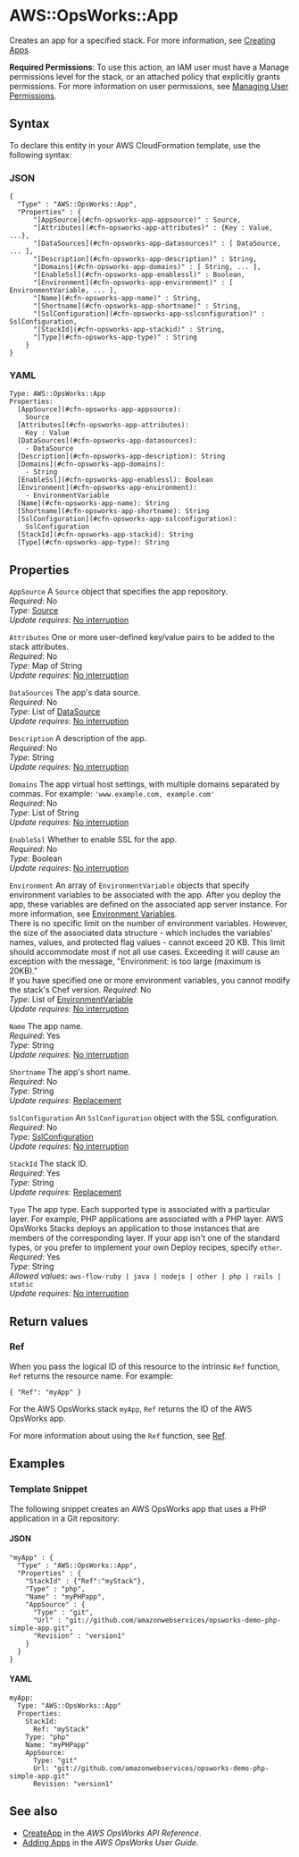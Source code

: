 # AWS::OpsWorks::App<a name="aws-resource-opsworks-app"></a>

Creates an app for a specified stack\. For more information, see [Creating Apps](https://docs.aws.amazon.com/opsworks/latest/userguide/workingapps-creating.html)\.

 **Required Permissions**: To use this action, an IAM user must have a Manage permissions level for the stack, or an attached policy that explicitly grants permissions\. For more information on user permissions, see [Managing User Permissions](https://docs.aws.amazon.com/opsworks/latest/userguide/opsworks-security-users.html)\.

## Syntax<a name="aws-resource-opsworks-app-syntax"></a>

To declare this entity in your AWS CloudFormation template, use the following syntax:

### JSON<a name="aws-resource-opsworks-app-syntax.json"></a>

```
{
  "Type" : "AWS::OpsWorks::App",
  "Properties" : {
      "[AppSource](#cfn-opsworks-app-appsource)" : Source,
      "[Attributes](#cfn-opsworks-app-attributes)" : {Key : Value, ...},
      "[DataSources](#cfn-opsworks-app-datasources)" : [ DataSource, ... ],
      "[Description](#cfn-opsworks-app-description)" : String,
      "[Domains](#cfn-opsworks-app-domains)" : [ String, ... ],
      "[EnableSsl](#cfn-opsworks-app-enablessl)" : Boolean,
      "[Environment](#cfn-opsworks-app-environment)" : [ EnvironmentVariable, ... ],
      "[Name](#cfn-opsworks-app-name)" : String,
      "[Shortname](#cfn-opsworks-app-shortname)" : String,
      "[SslConfiguration](#cfn-opsworks-app-sslconfiguration)" : SslConfiguration,
      "[StackId](#cfn-opsworks-app-stackid)" : String,
      "[Type](#cfn-opsworks-app-type)" : String
    }
}
```

### YAML<a name="aws-resource-opsworks-app-syntax.yaml"></a>

```
Type: AWS::OpsWorks::App
Properties: 
  [AppSource](#cfn-opsworks-app-appsource): 
    Source
  [Attributes](#cfn-opsworks-app-attributes): 
    Key : Value
  [DataSources](#cfn-opsworks-app-datasources): 
    - DataSource
  [Description](#cfn-opsworks-app-description): String
  [Domains](#cfn-opsworks-app-domains): 
    - String
  [EnableSsl](#cfn-opsworks-app-enablessl): Boolean
  [Environment](#cfn-opsworks-app-environment): 
    - EnvironmentVariable
  [Name](#cfn-opsworks-app-name): String
  [Shortname](#cfn-opsworks-app-shortname): String
  [SslConfiguration](#cfn-opsworks-app-sslconfiguration): 
    SslConfiguration
  [StackId](#cfn-opsworks-app-stackid): String
  [Type](#cfn-opsworks-app-type): String
```

## Properties<a name="aws-resource-opsworks-app-properties"></a>

`AppSource`  <a name="cfn-opsworks-app-appsource"></a>
A `Source` object that specifies the app repository\.  
*Required*: No  
*Type*: [Source](aws-properties-opsworks-stack-source-1.md)  
*Update requires*: [No interruption](https://docs.aws.amazon.com/AWSCloudFormation/latest/UserGuide/using-cfn-updating-stacks-update-behaviors.html#update-no-interrupt)

`Attributes`  <a name="cfn-opsworks-app-attributes"></a>
One or more user\-defined key/value pairs to be added to the stack attributes\.  
*Required*: No  
*Type*: Map of String  
*Update requires*: [No interruption](https://docs.aws.amazon.com/AWSCloudFormation/latest/UserGuide/using-cfn-updating-stacks-update-behaviors.html#update-no-interrupt)

`DataSources`  <a name="cfn-opsworks-app-datasources"></a>
The app's data source\.  
*Required*: No  
*Type*: List of [DataSource](aws-properties-opsworks-app-datasource.md)  
*Update requires*: [No interruption](https://docs.aws.amazon.com/AWSCloudFormation/latest/UserGuide/using-cfn-updating-stacks-update-behaviors.html#update-no-interrupt)

`Description`  <a name="cfn-opsworks-app-description"></a>
A description of the app\.  
*Required*: No  
*Type*: String  
*Update requires*: [No interruption](https://docs.aws.amazon.com/AWSCloudFormation/latest/UserGuide/using-cfn-updating-stacks-update-behaviors.html#update-no-interrupt)

`Domains`  <a name="cfn-opsworks-app-domains"></a>
The app virtual host settings, with multiple domains separated by commas\. For example: `'www.example.com, example.com'`   
*Required*: No  
*Type*: List of String  
*Update requires*: [No interruption](https://docs.aws.amazon.com/AWSCloudFormation/latest/UserGuide/using-cfn-updating-stacks-update-behaviors.html#update-no-interrupt)

`EnableSsl`  <a name="cfn-opsworks-app-enablessl"></a>
Whether to enable SSL for the app\.  
*Required*: No  
*Type*: Boolean  
*Update requires*: [No interruption](https://docs.aws.amazon.com/AWSCloudFormation/latest/UserGuide/using-cfn-updating-stacks-update-behaviors.html#update-no-interrupt)

`Environment`  <a name="cfn-opsworks-app-environment"></a>
An array of `EnvironmentVariable` objects that specify environment variables to be associated with the app\. After you deploy the app, these variables are defined on the associated app server instance\. For more information, see [ Environment Variables](https://docs.aws.amazon.com/opsworks/latest/userguide/workingapps-creating.html#workingapps-creating-environment)\.  
There is no specific limit on the number of environment variables\. However, the size of the associated data structure \- which includes the variables' names, values, and protected flag values \- cannot exceed 20 KB\. This limit should accommodate most if not all use cases\. Exceeding it will cause an exception with the message, "Environment: is too large \(maximum is 20KB\)\."  
If you have specified one or more environment variables, you cannot modify the stack's Chef version\.
*Required*: No  
*Type*: List of [EnvironmentVariable](aws-properties-opsworks-app-environment.md)  
*Update requires*: [No interruption](https://docs.aws.amazon.com/AWSCloudFormation/latest/UserGuide/using-cfn-updating-stacks-update-behaviors.html#update-no-interrupt)

`Name`  <a name="cfn-opsworks-app-name"></a>
The app name\.  
*Required*: Yes  
*Type*: String  
*Update requires*: [No interruption](https://docs.aws.amazon.com/AWSCloudFormation/latest/UserGuide/using-cfn-updating-stacks-update-behaviors.html#update-no-interrupt)

`Shortname`  <a name="cfn-opsworks-app-shortname"></a>
The app's short name\.  
*Required*: No  
*Type*: String  
*Update requires*: [Replacement](https://docs.aws.amazon.com/AWSCloudFormation/latest/UserGuide/using-cfn-updating-stacks-update-behaviors.html#update-replacement)

`SslConfiguration`  <a name="cfn-opsworks-app-sslconfiguration"></a>
An `SslConfiguration` object with the SSL configuration\.  
*Required*: No  
*Type*: [SslConfiguration](aws-properties-opsworks-app-sslconfiguration.md)  
*Update requires*: [No interruption](https://docs.aws.amazon.com/AWSCloudFormation/latest/UserGuide/using-cfn-updating-stacks-update-behaviors.html#update-no-interrupt)

`StackId`  <a name="cfn-opsworks-app-stackid"></a>
The stack ID\.  
*Required*: Yes  
*Type*: String  
*Update requires*: [Replacement](https://docs.aws.amazon.com/AWSCloudFormation/latest/UserGuide/using-cfn-updating-stacks-update-behaviors.html#update-replacement)

`Type`  <a name="cfn-opsworks-app-type"></a>
The app type\. Each supported type is associated with a particular layer\. For example, PHP applications are associated with a PHP layer\. AWS OpsWorks Stacks deploys an application to those instances that are members of the corresponding layer\. If your app isn't one of the standard types, or you prefer to implement your own Deploy recipes, specify `other`\.  
*Required*: Yes  
*Type*: String  
*Allowed values*: `aws-flow-ruby | java | nodejs | other | php | rails | static`  
*Update requires*: [No interruption](https://docs.aws.amazon.com/AWSCloudFormation/latest/UserGuide/using-cfn-updating-stacks-update-behaviors.html#update-no-interrupt)

## Return values<a name="aws-resource-opsworks-app-return-values"></a>

### Ref<a name="aws-resource-opsworks-app-return-values-ref"></a>

 When you pass the logical ID of this resource to the intrinsic `Ref` function, `Ref` returns the resource name\. For example: 

 `{ "Ref": "myApp" }` 

For the AWS OpsWorks stack `myApp`, `Ref` returns the ID of the AWS OpsWorks app\.

For more information about using the `Ref` function, see [Ref](https://docs.aws.amazon.com/AWSCloudFormation/latest/UserGuide/intrinsic-function-reference-ref.html)\.

## Examples<a name="aws-resource-opsworks-app--examples"></a>

### Template Snippet<a name="aws-resource-opsworks-app--examples--Template_Snippet"></a>

The following snippet creates an AWS OpsWorks app that uses a PHP application in a Git repository:

#### JSON<a name="aws-resource-opsworks-app--examples--Template_Snippet--json"></a>

```
"myApp" : {
  "Type" : "AWS::OpsWorks::App",
  "Properties" : {
    "StackId" : {"Ref":"myStack"},
    "Type" : "php",
    "Name" : "myPHPapp",
    "AppSource" : {
      "Type" : "git",
      "Url" : "git://github.com/amazonwebservices/opsworks-demo-php-simple-app.git",
      "Revision" : "version1"
    }
  }
}
```

#### YAML<a name="aws-resource-opsworks-app--examples--Template_Snippet--yaml"></a>

```
myApp: 
  Type: "AWS::OpsWorks::App"
  Properties: 
    StackId: 
      Ref: "myStack"
    Type: "php"
    Name: "myPHPapp"
    AppSource: 
      Type: "git"
      Url: "git://github.com/amazonwebservices/opsworks-demo-php-simple-app.git"
      Revision: "version1"
```

## See also<a name="aws-resource-opsworks-app--seealso"></a>
+  [CreateApp](https://docs.aws.amazon.com/opsworks/latest/APIReference/API_CreateApp.html) in the *AWS OpsWorks API Reference*\.
+  [Adding Apps](https://docs.aws.amazon.com/opsworks/latest/userguide/workingapps-creating.html) in the *AWS OpsWorks User Guide*\.


